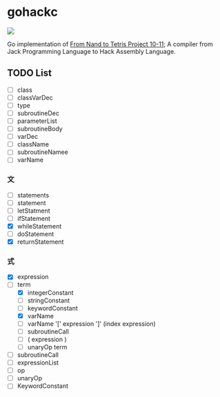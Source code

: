 # gohackc

<img src="https://github.com/nobishino/gohackc/actions/workflows/test.yml/badge.svg" />

Go implementation of [From Nand to Tetris Project 10-11](https://www.nand2tetris.org/project10); A compiler from Jack Programming Language to Hack Assembly Language.

## TODO List

- [ ] class
- [ ] classVarDec
- [ ] type
- [ ] subroutineDec
- [ ] parameterList
- [ ] subroutineBody
- [ ] varDec
- [ ] className
- [ ] subroutineNamee
- [ ] varName

### 文

- [ ] statements
- [ ] statement
- [ ] letStatment
- [ ] ifStatement
- [x] whileStatement
- [ ] doStatement
- [x] returnStatement

### 式

- [x] expression
- [ ] term
  - [x] integerConstant
  - [ ] stringConstant
  - [ ] keywordConstant
  - [x] varName
  - [ ] varName '[' expression ']' (index expression)
  - [ ] subroutineCall
  - [ ] ( expression )
  - [ ] unaryOp term
- [ ] subroutineCall
- [ ] expressionList
- [ ] op
- [ ] unaryOp
- [ ] KeywordConstant
